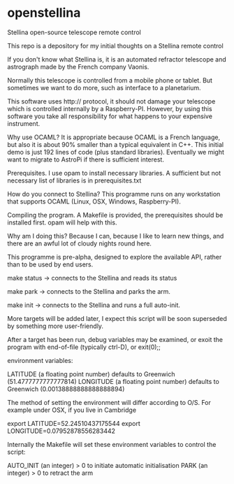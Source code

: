 # openstellina
Stellina open-source telescope remote control

This repo is a depository for my initial thoughts on a Stellina remote control

If you don't know what Stellina is, it is an automated refractor telescope and astrograph made by the French company Vaonis.

Normally this telescope is controlled from a mobile phone or tablet. But sometimes we want to do more, such as interface to a planetarium.

This software uses http:// protocol, it should not damage your telescope which is controlled internally by a Raspberry-PI.
However, by using this software you take all responsibility for what happens to your expensive instrument.

Why use OCAML? It is appropriate because OCAML is a French language, but also it is about 90% smaller than a typical equivalent in C++.
This initial demo is just 192 lines of code (plus standard libraries). Eventually we might want to migrate to AstroPi if there is sufficient interest.

Prerequisites. I use opam to install necessary libraries. A sufficient but not necessary list of libraries is in prerequisites.txt

How do you connect to Stellina? This programme runs on any workstation that supports OCAML (Linux, OSX, Windows, Raspberry-PI).

Compiling the program. A Makefile is provided, the prerequisites should be installed first. opam will help with this.

Why am I doing this? Because I can, because I like to learn new things, and there are an awful lot of cloudy nights round here.

This programme is pre-alpha, designed to explore the available API, rather than to be used by end users.

make status -> connects to the Stellina and reads its status

make park -> connects to the Stellina and parks the arm.

make init -> connects to the Stellina and runs a full auto-init.

More targets will be added later, I expect this script will be soon superseded by something more user-friendly.

After a target has been run, debug variables may be examined, or exoit the program with end-of-file (typically ctrl-D), or exit(0);;

environment variables:

LATITUDE (a floating point number) defaults to Greenwich (51.4777777777777814)
LONGITUDE (a floating point number) defaults to Greenwich (0.00138888888888888894)

The method of setting the environment will differ according to O/S. For example under OSX, if you live in Cambridge

export LATITUDE=52.24510437175544
export LONGITUDE=0.07952878556283442

Internally the Makefile will set these environment variables to control the script:

AUTO_INIT (an integer) > 0 to initiate automatic initialisation
PARK (an integer) > 0 to retract the arm
